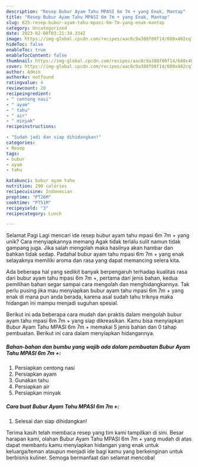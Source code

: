 ```yaml
---
description: "Resep Bubur Ayam Tahu MPASI 6m 7m + yang Enak, Mantap"
title: "Resep Bubur Ayam Tahu MPASI 6m 7m + yang Enak, Mantap"
slug: 625-resep-bubur-ayam-tahu-mpasi-6m-7m-yang-enak-mantap
category: Uncategorized
date: 2023-02-08T03:21:34.334Z
image: https://img-global.cpcdn.com/recipes/aac8c9a388f00f14/680x482cq70/bubur-ayam-tahu-mpasi-6m-7m-foto-resep-utama.jpg
hideToc: false
enableToc: true
enableTocContent: false
thumbnail: https://img-global.cpcdn.com/recipes/aac8c9a388f00f14/680x482cq70/bubur-ayam-tahu-mpasi-6m-7m-foto-resep-utama.jpg
cover: https://img-global.cpcdn.com/recipes/aac8c9a388f00f14/680x482cq70/bubur-ayam-tahu-mpasi-6m-7m-foto-resep-utama.jpg
author: Admin
authorAv: notfound
ratingvalue: 4
reviewcount: 20
recipeingredient:
- " centong nasi"
- " ayam"
- " tahu"
- " air"
- " minyak"
recipeinstructions:

- "Sudah jadi dan siap dihidangkan!"
categories:
- Resep
tags:
- bubur
- ayam
- tahu

katakunci: bubur ayam tahu 
nutrition: 290 calories
recipecuisine: Indonesian
preptime: "PT26M"
cooktime: "PT51M"
recipeyield: "3"
recipecategory: Lunch

---
```



Selamat Pagi Lagi mencari ide resep bubur ayam tahu mpasi 6m 7m + yang unik? Cara menyiapkannya memang Agak tidak terlalu sulit namun tidak gampang juga. Jika salah mengolah maka hasilnya akan hambar dan bahkan tidak sedap. Padahal bubur ayam tahu mpasi 6m 7m + yang enak selayaknya memiliki aroma dan rasa yang dapat memancing selera kita.




Ada beberapa hal yang sedikit banyak berpengaruh terhadap kualitas rasa dari bubur ayam tahu mpasi 6m 7m +, pertama dari jenis bahan, kedua pemilihan bahan segar sampai cara mengolah dan menghidangkannya. Tak perlu pusing jika mau menyiapkan bubur ayam tahu mpasi 6m 7m + yang enak di mana pun anda berada, karena asal sudah tahu triknya maka hidangan ini mampu menjadi suguhan spesial.


Berikut ini ada beberapa cara mudah dan praktis dalam mengolah bubur ayam tahu mpasi 6m 7m + yang siap dikreasikan. Kamu bisa menyiapkan Bubur Ayam Tahu MPASI 6m 7m + memakai 5 jenis bahan dan 0 tahap pembuatan. Berikut ini cara dalam menyiapkan hidangannya.

<!--inarticleads1-->

##### Bahan-bahan dan bumbu yang wajib ada dalam pembuatan Bubur Ayam Tahu MPASI 6m 7m +:

1. Persiapkan  centong nasi
1. Persiapkan  ayam
1. Gunakan  tahu
1. Persiapkan  air
1. Persiapkan  minyak




<!--inarticleads2-->

##### Cara buat Bubur Ayam Tahu MPASI 6m 7m +:


1. Selesai dan siap dihidangkan!



Terima kasih telah membaca resep yang tim kami tampilkan di sini. Besar harapan kami, olahan Bubur Ayam Tahu MPASI 6m 7m + yang mudah di atas dapat membantu kamu menyiapkan hidangan yang enak untuk keluarga/teman ataupun menjadi ide bagi kamu yang berkeinginan untuk berbisnis kuliner. Semoga bermanfaat dan selamat mencoba!
